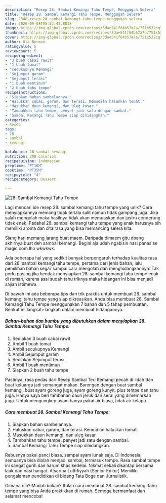 ```yaml
---
description: "Resep 28. Sambal Kemangi Tahu Tempe, Menggugah Selera"
title: "Resep 28. Sambal Kemangi Tahu Tempe, Menggugah Selera"
slug: 2348-resep-28-sambal-kemangi-tahu-tempe-menggugah-selera
date: 2020-09-08T05:52:43.883Z
image: https://img-global.cpcdn.com/recipes/3dae541f64b57a7a/751x532cq70/28-sambal-kemangi-tahu-tempe-foto-resep-utama.jpg
thumbnail: https://img-global.cpcdn.com/recipes/3dae541f64b57a7a/751x532cq70/28-sambal-kemangi-tahu-tempe-foto-resep-utama.jpg
cover: https://img-global.cpcdn.com/recipes/3dae541f64b57a7a/751x532cq70/28-sambal-kemangi-tahu-tempe-foto-resep-utama.jpg
author: Ola Norman
ratingvalue: 5
reviewcount: 5
recipeingredient:
- "3 buah cabai rawit"
- "1 buah tomat"
- "secukupnya Kemangi"
- "Sejumput garam"
- "Sejumput terasi"
- "1 buah mentimun"
- "2 buah tahu tempe"
recipeinstructions:
- "Siapkan bahan sambelannya."
- "Haluskan cabai, garam, dan terasi. Kemudian haluskan tomat."
- "Masukkan daun kemangi, dan uleg kasar."
- "Tambahkan tahu tempe, penyet jadi satu dengan sambal."
- "Sambal Kemangi Tahu Tempe siap dihidangkan."
categories:
- Resep
tags:
- 28
- sambal
- kemangi

katakunci: 28 sambal kemangi 
nutrition: 208 calories
recipecuisine: Indonesian
preptime: "PT16M"
cooktime: "PT35M"
recipeyield: "4"
recipecategory: Dessert

---
```



![28. Sambal Kemangi Tahu Tempe](https://img-global.cpcdn.com/recipes/3dae541f64b57a7a/751x532cq70/28-sambal-kemangi-tahu-tempe-foto-resep-utama.jpg)

Lagi mencari ide resep 28. sambal kemangi tahu tempe yang unik? Cara menyiapkannya memang tidak terlalu sulit namun tidak gampang juga. Jika salah mengolah maka hasilnya tidak akan memuaskan dan justru cenderung tidak enak. Padahal 28. sambal kemangi tahu tempe yang enak harusnya sih memiliki aroma dan cita rasa yang bisa memancing selera kita.

Siang hari memang jarang buat maem. Daripada dimaem gitu doang akhirnya buat deh sambal kemangi. Begini aja udah ngabisin nasi panas se magic com lho wkwkwk.

Ada beberapa hal yang sedikit banyak berpengaruh terhadap kualitas rasa dari 28. sambal kemangi tahu tempe, pertama dari jenis bahan, lalu pemilihan bahan segar sampai cara mengolah dan menghidangkannya. Tak perlu pusing jika hendak menyiapkan 28. sambal kemangi tahu tempe enak di rumah, karena asal sudah tahu triknya maka hidangan ini bisa menjadi sajian istimewa.


Di bawah ini ada beberapa tips dan trik praktis untuk membuat 28. sambal kemangi tahu tempe yang siap dikreasikan. Anda bisa membuat 28. Sambal Kemangi Tahu Tempe menggunakan 7 bahan dan 5 tahap pembuatan. Berikut ini langkah-langkah dalam membuat hidangannya.

<!--inarticleads1-->

##### Bahan-bahan dan bumbu yang dibutuhkan dalam menyiapkan 28. Sambal Kemangi Tahu Tempe:

1. Sediakan 3 buah cabai rawit
1. Ambil 1 buah tomat
1. Ambil secukupnya Kemangi
1. Ambil Sejumput garam
1. Sediakan Sejumput terasi
1. Ambil 1 buah mentimun
1. Siapkan 2 buah tahu tempe


Pastinya, rasa pedas dari Resep Sambal Teri Kemangi pecah di lidah dan buat keluarga jadi semangat makan. Barengan dengan buat sambal kemangi, buat ayam goreng juga, ayam goreng kunyit, plus tempe dan tahu juga. Hanya saya beri tambahan daun jeruk dan serai yang dimemarkan juga. Untuk mengungkep ayam hanya pakai air biasa, tidak air kelapa. 

<!--inarticleads2-->

##### Cara membuat 28. Sambal Kemangi Tahu Tempe:

1. Siapkan bahan sambelannya.
1. Haluskan cabai, garam, dan terasi. Kemudian haluskan tomat.
1. Masukkan daun kemangi, dan uleg kasar.
1. Tambahkan tahu tempe, penyet jadi satu dengan sambal.
1. Sambal Kemangi Tahu Tempe siap dihidangkan.


Rebusnya pakai panci biasa, sampai ayam lunak saja. Di Indonesia, semuanya bisa diolah menjadi sambal, termasuk tempe. Rasa sambal tempe ini sangat gurih dan harum khas kedelai. Nikmat sekali disantap bersama lauk dan nasi hangat. Atsarina Luthfiyyah (Senior Editor) Memiliki pengalaman pendidikan di bidang Tata Boga dan Jurnalistik. 

Gimana nih? Mudah bukan? Itulah cara membuat 28. sambal kemangi tahu tempe yang bisa Anda praktikkan di rumah. Semoga bermanfaat dan selamat mencoba!
